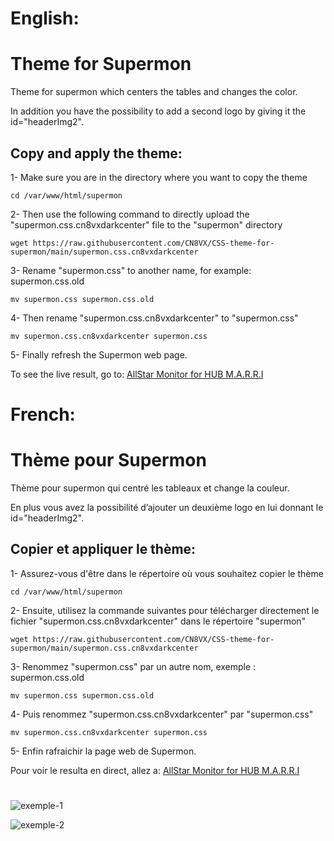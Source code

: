# English:
# Theme for Supermon
Theme for supermon which centers the tables and changes the color.

In addition you have the possibility to add a second logo by giving it the id="headerImg2".

## Copy and apply the theme:
1- Make sure you are in the directory where you want to copy the theme
```
cd /var/www/html/supermon
```

2- Then use the following command to directly upload the "supermon.css.cn8vxdarkcenter" file to the "supermon" directory
```
wget https://raw.githubusercontent.com/CN8VX/CSS-theme-for-supermon/main/supermon.css.cn8vxdarkcenter
```

3- Rename "supermon.css" to another name, for example: supermon.css.old

```
mv supermon.css supermon.css.old
```
4- Then rename "supermon.css.cn8vxdarkcenter" to "supermon.css"
```
mv supermon.css.cn8vxdarkcenter supermon.css
```

5- Finally refresh the Supermon web page.

To see the live result, go to: [AllStar Monitor for HUB M.A.R.R.I](http://135.125.205.162/supermon/link.php?nodes=492510,492511,58998,590820,588891)
#
# French: 
# Thème pour Supermon
Thème pour supermon qui centré les tableaux et change la couleur.

En plus vous avez la possibilité d’ajouter un deuxième logo en lui donnant le id="headerImg2".

## Copier et appliquer le thème:
1- Assurez-vous d'être dans le répertoire où vous souhaitez copier le thème
```
cd /var/www/html/supermon
```

2- Ensuite, utilisez la commande suivantes pour télécharger directement le fichier "supermon.css.cn8vxdarkcenter" dans le répertoire "supermon"
```
wget https://raw.githubusercontent.com/CN8VX/CSS-theme-for-supermon/main/supermon.css.cn8vxdarkcenter
```

3- Renommez "supermon.css" par un autre nom, exemple : supermon.css.old
```
mv supermon.css supermon.css.old
```

4- Puis renommez "supermon.css.cn8vxdarkcenter" par "supermon.css"
```
mv supermon.css.cn8vxdarkcenter supermon.css
```

5- Enfin rafraichir la page web de Supermon.

Pour voir le resulta en direct, allez a: [AllStar Monitor for HUB M.A.R.R.I](http://135.125.205.162/supermon/link.php?nodes=492510,492511,58998,590820,588891)

# 
![exemple-1](https://github.com/CN8VX/CSS-theme-for-supermon/assets/85073545/46a95c45-eda5-4a5f-97e1-c70085f97301)

![exemple-2](https://github.com/CN8VX/CSS-theme-for-supermon/assets/85073545/1480436f-f3e1-43b9-ab70-b85d7aba1fca)
